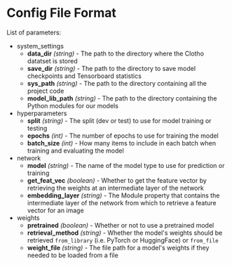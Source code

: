 # Config File Format

List of parameters:
- system_settings
    - **data_dir** *(string)* - The path to the directory where the Clotho datatset is stored
    - **save_dir** *(string)* - The path to the directory to save model checkpoints and Tensorboard statistics
    - **sys_path** *(string)* - The path to the directory containing all the project code
    - **model_lib_path** *(string)* - The path to the directory containing the Python modules for our models
- hyperparameters
    - **split** *(string)* - The split (dev or test) to use for model training or testing 
    - **epochs** *(int)* - The number of epochs to use for training the model
    - **batch_size** *(int)* - How many items to include in each batch when training and evaluating the model
- network
    - **model** *(string)* - The name of the model type to use for prediction or training
    - **get_feat_vec** *(boolean)* - Whether to get the feature vector by retrieving the weights at an intermediate layer of the network
    - **embedding_layer** *(string)* - The Module property that contains the intermediate layer of the network from which to retrieve a feature vector for an image
- weights
    - **pretrained** *(boolean)* - Whether or not to use a pretrained model
    - **retrieval_method** *(string)* - Whether the model's weights should be retrieved `from_library` (i.e. PyTorch or HuggingFace) or `from_file`
    - **weight_file** *(string)* - The file path for a model's weights if they needed to be loaded from a file
